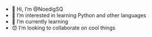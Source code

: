 - 👋 Hi, I’m @NoedigSQ
- 👀 I’m interested in learning Python and other languages
- 🌱 I’m currently learning 
- 😍 I’m looking to collaborate on cool things


<!---
Dig117/Dig117 is a ✨ special ✨ repository because its `README.md` (this file) appears on your GitHub profile.
You can click the Preview link to take a look at your changes.
--->
